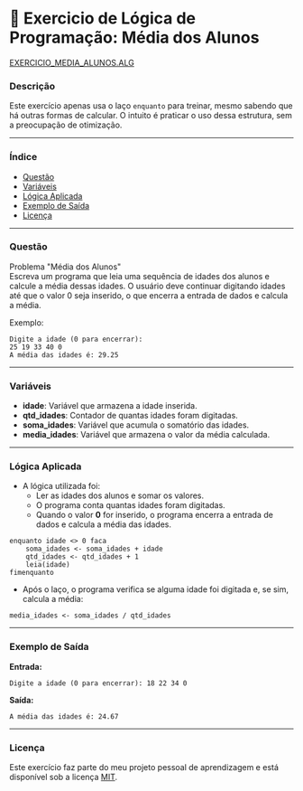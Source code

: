 
# 🚀 Exercicio de Lógica de Programação: Média dos Alunos

<a href="/logica-de-programacao/VisualG_Portugol/Estrutura_Condicional/Exercicios/exercicio_media_alunos/exercicio_media_alunos.alg">EXERCICIO_MEDIA_ALUNOS.ALG</a>

### Descrição

Este exercício apenas usa o laço `enquanto` para treinar, mesmo sabendo que há outras formas de calcular. O intuito é praticar o uso dessa estrutura, sem a preocupação de otimização.

---

### Índice

- [Questão](#questão)
- [Variáveis](#variáveis)
- [Lógica Aplicada](#lógica-aplicada)
- [Exemplo de Saída](#exemplo-de-saída)
- [Licença](#licença)

---

### Questão

Problema "Média dos Alunos"  
Escreva um programa que leia uma sequência de idades dos alunos e calcule a média dessas idades. O usuário deve continuar digitando idades até que o valor 0 seja inserido, o que encerra a entrada de dados e calcula a média.

Exemplo:
```
Digite a idade (0 para encerrar): 
25 19 33 40 0
A média das idades é: 29.25
```

---

### Variáveis

- **idade**: Variável que armazena a idade inserida.
- **qtd_idades**: Contador de quantas idades foram digitadas.
- **soma_idades**: Variável que acumula o somatório das idades.
- **media_idades**: Variável que armazena o valor da média calculada.

---

### Lógica Aplicada

- A lógica utilizada foi:
  - Ler as idades dos alunos e somar os valores.
  - O programa conta quantas idades foram digitadas.
  - Quando o valor **0** for inserido, o programa encerra a entrada de dados e calcula a média das idades.

```alg
enquanto idade <> 0 faca
    soma_idades <- soma_idades + idade
    qtd_idades <- qtd_idades + 1
    leia(idade)
fimenquanto
```

- Após o laço, o programa verifica se alguma idade foi digitada e, se sim, calcula a média:

```alg
media_idades <- soma_idades / qtd_idades
```

---

### Exemplo de Saída

**Entrada:**
```
Digite a idade (0 para encerrar): 18 22 34 0
```

**Saída:**
```
A média das idades é: 24.67
```

---

### Licença

Este exercício faz parte do meu projeto pessoal de aprendizagem e está disponível sob a licença [MIT](LICENSE).
